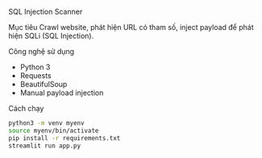 SQL Injection Scanner

Mục tiêu
Crawl website, phát hiện URL có tham số, inject payload để phát hiện SQLi (SQL Injection).

Công nghệ sử dụng
- Python 3
- Requests
- BeautifulSoup
- Manual payload injection

Cách chạy

```bash
python3 -m venv myenv
source myenv/bin/activate
pip install -r requirements.txt
streamlit run app.py
